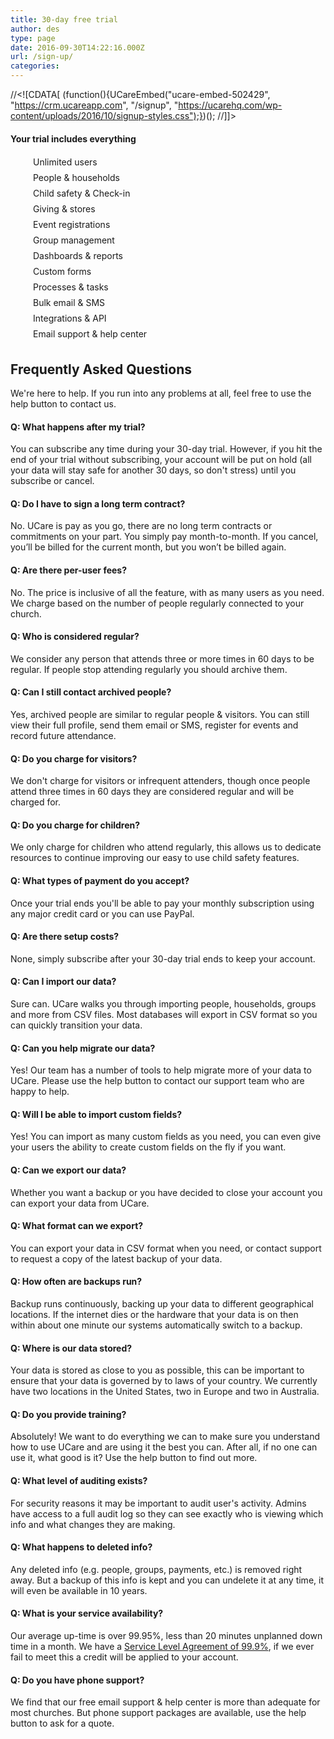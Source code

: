 ```yaml
---
title: 30-day free trial
author: des
type: page
date: 2016-09-30T14:22:16.000Z
url: /sign-up/
categories: 
---
```


//<!\[CDATA\[ (function(){UCareEmbed("ucare-embed-502429", "https://crm.ucareapp.com", "/signup", "https://ucarehq.com/wp-content/uploads/2016/10/signup-styles.css");})(); //\]\]>

#### Your trial includes everything

<style>ul.checklist{padding:0} ul.checklist li{padding:2px 0 6px 36px;background:url(/wp-content/uploads/2016/10/check2.svg) no-repeat 0 0;list-style:none}</style><ul class="checklist"><li>Unlimited users</li><li>People &amp; households</li><li>Child safety &amp; Check-in</li><li>Giving &amp; stores</li><li>Event registrations</li><li>Group management</li><li>Dashboards &amp; reports</li><li>Custom forms</li><li>Processes &amp; tasks</li><li>Bulk email &amp; SMS</li><li>Integrations &amp; API</li><li>Email support &amp; help center</li></ul>

## Frequently Asked Questions

We're here to help. If you run into any problems at all, feel free to use the help button to contact us.

<style>.col-md-4{ padding-top:15px; padding-bottom:15px; }</style>

#### Q: What happens after my trial?

You can subscribe any time during your 30-day trial. However, if you hit the end of your trial without subscribing, your account will be put on hold (all your data will stay safe for another 30 days, so don't stress) until you subscribe or cancel.

#### Q: Do I have to sign a long term contract?

No. UCare is pay as you go, there are no long term contracts or commitments on your part. You simply pay month-to-month. If you cancel, you’ll be billed for the current month, but you won’t be billed again.

#### Q: Are there per-user fees?

No. The price is inclusive of all the feature, with as many users as you need. We charge based on the number of people regularly connected to your church.

#### Q: Who is considered regular?

We consider any person that attends three or more times in 60 days to be regular. If people stop attending regularly you should archive them.

#### Q: Can I still contact archived people?

Yes, archived people are similar to regular people & visitors. You can still view their full profile, send them email or SMS, register for events and record future attendance.

#### Q: Do you charge for visitors?

We don't charge for visitors or infrequent attenders, though once people attend three times in 60 days they are considered regular and will be charged for.

#### Q: Do you charge for children?

We only charge for children who attend regularly, this allows us to dedicate resources to continue improving our easy to use child safety features.

#### Q: What types of payment do you accept?

Once your trial ends you'll be able to pay your monthly subscription using any major credit card or you can use PayPal.

#### Q: Are there setup costs?

None, simply subscribe after your 30-day trial ends to keep your account.

#### Q: Can I import our data?

Sure can. UCare walks you through importing people, households, groups and more from CSV files. Most databases will export in CSV format so you can quickly transition your data.

#### Q: Can you help migrate our data?

Yes! Our team has a number of tools to help migrate more of your data to UCare. Please use the help button to contact our support team who are happy to help.

#### Q: Will I be able to import custom fields?

Yes! You can import as many custom fields as you need, you can even give your users the ability to create custom fields on the fly if you want.

#### Q: Can we export our data?

Whether you want a backup or you have decided to close your account you can export your data from UCare.

#### Q: What format can we export?

You can export your data in CSV format when you need, or contact support to request a copy of the latest backup of your data.

#### Q: How often are backups run?

Backup runs continuously, backing up your data to different geographical locations. If the internet dies or the hardware that your data is on then within about one minute our systems automatically switch to a backup.

#### Q: Where is our data stored?

Your data is stored as close to you as possible, this can be important to ensure that your data is governed by to laws of your country. We currently have two locations in the United States, two in Europe and two in Australia.

#### Q: Do you provide training?

Absolutely! We want to do everything we can to make sure you understand how to use UCare and are using it the best you can. After all, if no one can use it, what good is it? Use the help button to find out more.

#### Q: What level of auditing exists?

For security reasons it may be important to audit user's activity. Admins have access to a full audit log so they can see exactly who is viewing which info and what changes they are making.

#### Q: What happens to deleted info?

Any deleted info (e.g. people, groups, payments, etc.) is removed right away. But a backup of this info is kept and you can undelete it at any time, it will even be available in 10 years.

#### Q: What is your service availability?

Our average up-time is over 99.95%, less than 20 minutes unplanned down time in a month. We have a [Service Level Agreement of 99.9%](/sla), if we ever fail to meet this a credit will be applied to your account.

#### Q: Do you have phone support?

We find that our free email support & help center is more than adequate for most churches. But phone support packages are available, use the help button to ask for a quote.
